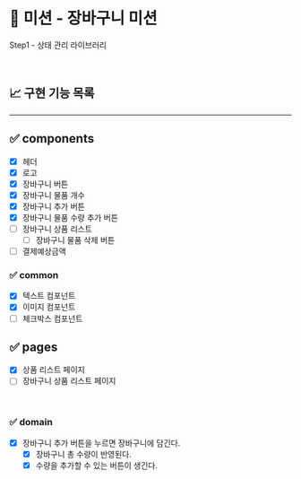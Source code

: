 # 🚀 미션 - 장바구니 미션

Step1 - 상태 관리 라이브러리

<br>

## 📈 구현 기능 목록

---

## ✅ components

- [x] 헤더
- [x] 로고
- [x] 장바구니 버튼
- [x] 장바구니 물품 개수
- [x] 장바구니 추가 버튼
- [x] 장바구니 물품 수량 추가 버튼
- [ ] 장바구니 상품 리스트
  - [ ] 장바구니 물품 삭제 버튼
- [ ] 결제예상금액

### ✅ common

- [x] 텍스트 컴포넌트
- [x] 이미지 컴포넌트
- [ ] 체크박스 컴포넌트

## ✅ pages

- [x] 상품 리스트 페이지
- [ ] 장바구니 상품 리스트 페이지

<br>

### ✅ domain

- [x] 장바구니 추가 버튼을 누르면 장바구니에 담긴다.
  - [x] 장바구니 총 수량이 반영된다.
  - [x] 수량을 추가할 수 있는 버튼이 생긴다.

<br>
